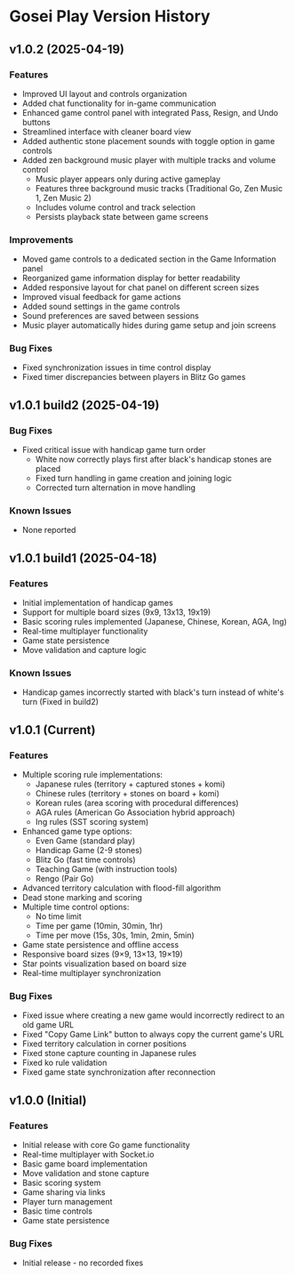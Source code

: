 # Gosei Play Version History

## v1.0.2 (2025-04-19)

### Features
- Improved UI layout and controls organization
- Added chat functionality for in-game communication
- Enhanced game control panel with integrated Pass, Resign, and Undo buttons
- Streamlined interface with cleaner board view
- Added authentic stone placement sounds with toggle option in game controls
- Added zen background music player with multiple tracks and volume control
  - Music player appears only during active gameplay
  - Features three background music tracks (Traditional Go, Zen Music 1, Zen Music 2)
  - Includes volume control and track selection
  - Persists playback state between game screens

### Improvements
- Moved game controls to a dedicated section in the Game Information panel
- Reorganized game information display for better readability
- Added responsive layout for chat panel on different screen sizes
- Improved visual feedback for game actions
- Added sound settings in the game controls
- Sound preferences are saved between sessions
- Music player automatically hides during game setup and join screens

### Bug Fixes
- Fixed synchronization issues in time control display
- Fixed timer discrepancies between players in Blitz Go games

## v1.0.1 build2 (2025-04-19)

### Bug Fixes
- Fixed critical issue with handicap game turn order
  - White now correctly plays first after black's handicap stones are placed
  - Fixed turn handling in game creation and joining logic
  - Corrected turn alternation in move handling

### Known Issues
- None reported

## v1.0.1 build1 (2025-04-18)

### Features
- Initial implementation of handicap games
- Support for multiple board sizes (9x9, 13x13, 19x19)
- Basic scoring rules implemented (Japanese, Chinese, Korean, AGA, Ing)
- Real-time multiplayer functionality
- Game state persistence
- Move validation and capture logic

### Known Issues
- Handicap games incorrectly started with black's turn instead of white's turn (Fixed in build2)

## v1.0.1 (Current)
### Features
- Multiple scoring rule implementations:
  - Japanese rules (territory + captured stones + komi)
  - Chinese rules (territory + stones on board + komi)
  - Korean rules (area scoring with procedural differences)
  - AGA rules (American Go Association hybrid approach)
  - Ing rules (SST scoring system)
- Enhanced game type options:
  - Even Game (standard play)
  - Handicap Game (2-9 stones)
  - Blitz Go (fast time controls)
  - Teaching Game (with instruction tools)
  - Rengo (Pair Go)
- Advanced territory calculation with flood-fill algorithm
- Dead stone marking and scoring
- Multiple time control options:
  - No time limit
  - Time per game (10min, 30min, 1hr)
  - Time per move (15s, 30s, 1min, 2min, 5min)
- Game state persistence and offline access
- Responsive board sizes (9×9, 13×13, 19×19)
- Star points visualization based on board size
- Real-time multiplayer synchronization

### Bug Fixes
- Fixed issue where creating a new game would incorrectly redirect to an old game URL
- Fixed "Copy Game Link" button to always copy the current game's URL
- Fixed territory calculation in corner positions
- Fixed stone capture counting in Japanese rules
- Fixed ko rule validation
- Fixed game state synchronization after reconnection

## v1.0.0 (Initial)
### Features
- Initial release with core Go game functionality
- Real-time multiplayer with Socket.io
- Basic game board implementation
- Move validation and stone capture
- Basic scoring system
- Game sharing via links
- Player turn management
- Basic time controls
- Game state persistence

### Bug Fixes
- Initial release - no recorded fixes 